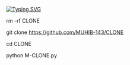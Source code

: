 [![Typing SVG](https://readme-typing-svg.demolab.com?font=Fira+Code&pause=1000&color=611FF7&width=435&lines=MUHIB-143;Script_On_Update;Follow+My+GitHub;Thank+You)](https://git.io/typing-svg)

rm -rf CLONE 

git clone https://github.com/MUHIB-143/CLONE

cd CLONE 

python M-CLONE.py
